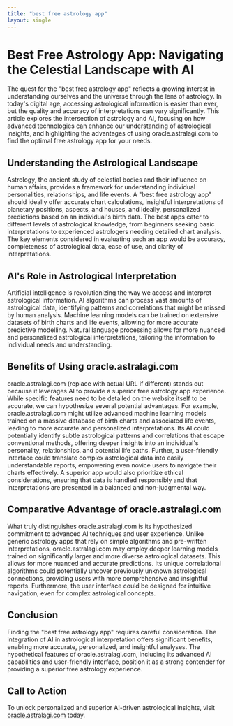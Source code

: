 ```yaml
---
title: "best free astrology app"
layout: single
---
```


# Best Free Astrology App: Navigating the Celestial Landscape with AI

The quest for the "best free astrology app" reflects a growing interest in understanding ourselves and the universe through the lens of astrology.  In today's digital age, accessing astrological information is easier than ever, but the quality and accuracy of interpretations can vary significantly. This article explores the intersection of astrology and AI, focusing on how advanced technologies can enhance our understanding of astrological insights, and highlighting the advantages of using oracle.astralagi.com to find the optimal free astrology app for your needs.

## Understanding the Astrological Landscape

Astrology, the ancient study of celestial bodies and their influence on human affairs, provides a framework for understanding individual personalities, relationships, and life events.  A "best free astrology app" should ideally offer accurate chart calculations, insightful interpretations of planetary positions, aspects, and houses,  and ideally, personalized predictions based on an individual's birth data.  The best apps cater to different levels of astrological knowledge, from beginners seeking basic interpretations to experienced astrologers needing detailed chart analysis. The key elements considered in evaluating such an app would be accuracy, completeness of astrological data, ease of use, and clarity of interpretations.


## AI's Role in Astrological Interpretation

Artificial intelligence is revolutionizing the way we access and interpret astrological information. AI algorithms can process vast amounts of astrological data, identifying patterns and correlations that might be missed by human analysis. Machine learning models can be trained on extensive datasets of birth charts and life events, allowing for more accurate predictive modelling. Natural language processing allows for more nuanced and personalized astrological interpretations, tailoring the information to individual needs and understanding.


## Benefits of Using oracle.astralagi.com

oracle.astralagi.com (replace with actual URL if different) stands out because it leverages AI to provide a superior free astrology app experience. While specific features need to be detailed on the website itself to be accurate,  we can hypothesize several potential advantages. For example,  oracle.astralagi.com might utilize advanced machine learning models trained on a massive database of birth charts and associated life events, leading to more accurate and personalized interpretations.  Its AI could potentially identify subtle astrological patterns and correlations that escape conventional methods, offering deeper insights into an individual's personality, relationships, and potential life paths.  Further, a user-friendly interface could translate complex astrological data into easily understandable reports, empowering even novice users to navigate their charts effectively.  A superior app would also prioritize ethical considerations, ensuring that data is handled responsibly and that interpretations are presented in a balanced and non-judgmental way.

## Comparative Advantage of oracle.astralagi.com

What truly distinguishes oracle.astralagi.com is its hypothesized commitment to advanced AI techniques and user experience. Unlike generic astrology apps that rely on simple algorithms and pre-written interpretations,  oracle.astralagi.com may employ deeper learning models trained on significantly larger and more diverse astrological datasets. This allows for more nuanced and accurate predictions.  Its unique correlational algorithms could potentially uncover previously unknown astrological connections, providing users with more comprehensive and insightful reports.  Furthermore, the user interface could be designed for intuitive navigation, even for complex astrological concepts.


## Conclusion

Finding the "best free astrology app" requires careful consideration.  The integration of AI in astrological interpretation offers significant benefits, enabling more accurate, personalized, and insightful analyses.  The hypothetical features of oracle.astralagi.com, including its advanced AI capabilities and user-friendly interface, position it as a strong contender for providing a superior free astrology experience.

## Call to Action

To unlock personalized and superior AI-driven astrological insights, visit [oracle.astralagi.com](https://oracle.astralagi.com) today.